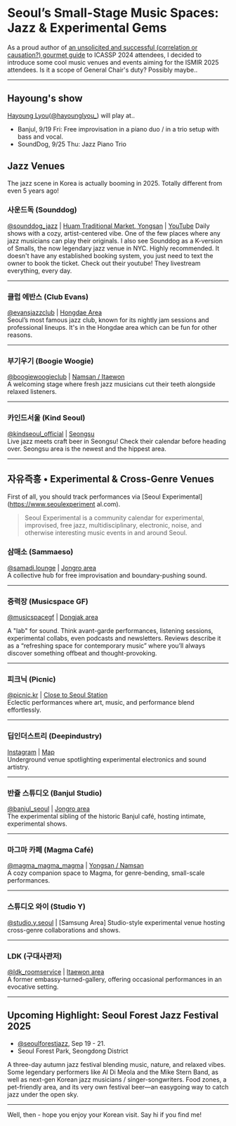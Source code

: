 # Seoul’s Small-Stage Music Spaces: Jazz & Experimental Gems

As a proud author of [an unsolicited and successful (correlation or causation?) gourmet guide](https://docs.google.com/document/d/1h5KhuVMiZrvxVB9fi-pemt4hYRLcc4UrPi2FZ2qv_60/edit?tab=t.0) to ICASSP 2024 attendees, I decided to introduce some cool music venues and events aiming for the ISMIR 2025 attendees. Is it a scope of General Chair's duty? Possibly maybe.. 

---

## Hayoung's show

[Hayoung Lyou](https://maps.app.goo.gl/32BrP6RZnPaGz5fu8)([@hayounglyou_](https://www.instagram.com/hayounglyou_/)) will play at..
  - Banjul, 9/19 Fri: Free improvisation in a piano duo / in a trio setup with bass and vocal.
  - SoundDog, 9/25 Thu: Jazz Piano Trio


## Jazz Venues

The jazz scene in Korea is actually booming in 2025. Totally different from even 5 years ago! 

### **사운드독 (Sounddog)**  
[@sounddog_jazz](https://www.instagram.com/sounddog_jazz/) | [Huam Traditional Market, Yongsan](https://goo.gl/maps/2yYFfJXcA4o3nq7N6) | [YouTube](https://www.youtube.com/@jazzliveclubsounddog1257)
Daily shows with a cozy, artist-centered vibe. One of the few places where any jazz musicians can play their originals. I also see Sounddog as a K-version of Smalls, the now legendary jazz venue in NYC. Highly recommended. It doesn't have any established booking system, you just need to text the owner to book the ticket. Check out their youtube! They livestream everything, every day. 

---

### **클럽 에반스 (Club Evans)**  
[@evansjazzclub](https://www.instagram.com/evansjazzclub/) | [Hongdae Area](https://share.google/9m1hHRwPHaKDAiy7r)  
Seoul’s most famous jazz club, known for its nightly jam sessions and professional lineups. It's in the Hongdae area which can be fun for other reasons. 

---

### **부기우기 (Boogie Woogie)**  
[@boogiewoogieclub](https://www.instagram.com/boogiewoogieclub/) | [Namsan / Itaewon](https://maps.app.goo.gl/mFofJ7SEZT8wBm1u8)  
A welcoming stage where fresh jazz musicians cut their teeth alongside relaxed listeners.

---

### **카인드서울 (Kind Seoul)**  
[@kindseoul_official](https://www.instagram.com/kindseoul_official) | [Seongsu](https://maps.app.goo.gl/6e81Mjj3D7A3EBbf7)  
Live jazz meets craft beer in Seongsu! Check their calendar before heading over. Seongsu area is the newest and the hippest area. 

---

## 자유즉흥 • Experimental & Cross-Genre Venues

First of all, you should track performances via [Seoul Experimental](https://www.seoulexperiment
al.com). 

> Seoul Experimental is a community calendar for experimental, improvised, free jazz, multidisciplinary, electronic, noise, and otherwise interesting music events in and around Seoul.


### **삼매소 (Sammaeso)**  
[@samadi.lounge](https://www.instagram.com/samadi.lounge/) | [Jongro area](https://maps.app.goo.gl/cwS123M1SF8BL8vT9)  
A collective hub for free improvisation and boundary-pushing sound.

---

### **중력장 (Musicspace GF)**
[@musicspacegf](https://www.instagram.com/musicspacegf/) | [Dongjak area](https://maps.app.goo.gl/YvMJE623ZuMyMJty7)

A "lab" for sound. Think avant-garde performances, listening sessions, experimental collabs, even podcasts and newsletters. Reviews describe it as a “refreshing space for contemporary music” where you’ll always discover something offbeat and thought-provoking.

---

### **피크닉 (Picnic)**  
[@picnic.kr](https://www.instagram.com/piknic.kr/) | [Close to Seoul Station](https://maps.app.goo.gl/WPPmT5PnXEExcYxF9)  
Eclectic performances where art, music, and performance blend effortlessly.

---

### **딥인더스트리 (Deepindustry)**  
[Instagram]() | [Map]()  
Underground venue spotlighting experimental electronics and sound artistry.

---

### **반쥴 스튜디오 (Banjul Studio)**  
[@banjul_seoul](https://www.instagram.com/banjul_seoul/) | [Jongro area](https://maps.app.goo.gl/FzHwE6GKP13wJYSR8)  
The experimental sibling of the historic Banjul café, hosting intimate, experimental shows.

---

### **마그마 카페 (Magma Café)**  
[@magma_magma_magma](https://www.instagram.com/magma_magma_magma/) | [Yongsan / Namsan](https://maps.app.goo.gl/wzkB6xdpkZL2BwiH9)  
A cozy companion space to Magma, for genre-bending, small-scale performances.

---

### **스튜디오 와이 (Studio Y)**  
[@studio.y.seoul](https://www.instagram.com/studio.y.seoul/) | [Samsung Area]
Studio-style experimental venue hosting cross-genre collaborations and shows.

---

### **LDK (구대사관저)**  
[@ldk_roomservice](https://www.instagram.com/ldk_roomservice/) | [Itaewon area](https://maps.app.goo.gl/32BrP6RZnPaGz5fu8)  
A former embassy-turned-gallery, offering occasional performances in an evocative setting.


---

##  Upcoming Highlight: Seoul Forest Jazz Festival 2025

- [@seoulforestjazz](https://www.instagram.com/seoulforestjazz/), Sep 19 - 21.
- Seoul Forest Park, Seongdong District

A three-day autumn jazz festival blending music, nature, and relaxed vibes. Some legendary performers like Al Di Meola and the Mike Stern Band, as well as next-gen Korean jazz musicians / singer-songwriters. Food zones, a pet-friendly area, and its very own festival beer—an easygoing way to catch jazz under the open sky.

---

Well, then - hope you enjoy your Korean visit. Say hi if you find me!
